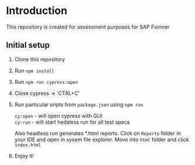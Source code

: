 # Introduction
This repository is created for assessment purposes for SAP Fionner

## Initial setup

1. Clone this repository
2. Run `npm install`
3. Run `npm run cypress:open`
4. Close cypress -> 'CTRL+C'
5. Run particular sripts from `package.json` using `npm run`<p>
  `cy:open` - will open cypress with GUI<br>
  `cy:run`  - will start hedaless run for all test specs 

   Also headless run generates *.html reports. Click on `Reports` folder in your IDE and open in sysem file explorer. Move into `html` folder and click `index.html`
6. Enjoy it!
